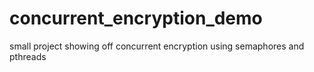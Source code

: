 # concurrent_encryption_demo
small project showing off concurrent encryption using semaphores and pthreads
